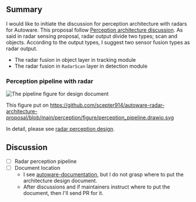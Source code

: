 ## Summary

I would like to initiate the discussion for perception architecture with radars for Autoware.
This proposal follow [Perception architecture discussion](https://github.com/autowarefoundation/autoware/discussions/3).
As said in radar sensing proposal, radar output divide two types; scan and objects.
According to the output types, I suggest two sensor fusion types as radar output.

- The radar fusion in object layer in tracking module
- The radar fusion in `RadarScan` layer in detection module

### Perception pipeline with radar

![The pipeline figure for design document](https://raw.githubusercontent.com/scepter914/autoware-radar-architecture-proposal/main/perception/figure/perception_pipeline.drawio.svg)

This figure put on <https://github.com/scepter914/autoware-radar-architecture-proposal/blob/main/perception/figure/perception_pipeline.drawio.svg>

In detail, please see [radar perception design](https://github.com/scepter914/autoware-radar-architecture-proposal/perception/radar_perception_design.md).

## Discussion

- [ ] Radar perception pipeline
- [ ] Document location
  - I see [autoware-documentation](https://github.com/autowarefoundation/autoware-documentation/), but I do not grasp where to put the architecture design document.
  - After discussions and if maintainers instruct where to put the document, then I'll send PR for it.
